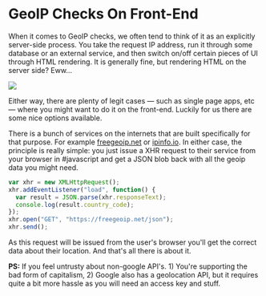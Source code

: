 # GeoIP Checks On Front-End

When it comes to GeoIP checks, we often tend to think of it as an explicitly
server-side process. You take the request IP address, run it through some database
or an external service, and then switch on/off certain pieces of UI through
HTML rendering. It is generally fine, but rendering HTML on the server side? Eww...

![](http://www.recaption.com/uploads/23522504e1ef21118a.jpg)

Either way, there are plenty of legit cases — such as single page apps, etc —
where you might want to do it on the front-end. Luckily for us there are some
nice options available.

There is a bunch of services on the internets that are built specifically for that purpose.
For example [freegeoip.net](http://freegeoip.net) or [ipinfo.io](http://ipinfo.io).
In either case, the principle is really simple: you just issue a XHR request
to their service from your browser in #javascript and get a JSON blob back with
all the geoip data you might need.

```js
var xhr = new XMLHttpRequest();
xhr.addEventListener("load", function() {
  var result = JSON.parse(xhr.responseText);
  console.log(result.country_code);
});
xhr.open("GET", "https://freegeoip.net/json");
xhr.send();
```

As this request will be issued from the user's browser you'll get the correct
data about their location. And that's all there is about it.

__PS:__ If you feel untrusty about non-google API's. 1) You're supporting the bad
form of capitalism, 2) Google also has a geolocation API, but it requires quite
a bit more hassle as you will need an access key and stuff.
